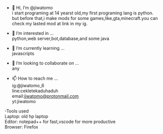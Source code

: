 - 👋 Hi, I’m @jiwatomo<br>
i start programing at 14 yearst old,my first programing lang is python.<br>
but before that,i make mods for some games,like,gta,minecraft.you can check my lasted mod at link in my ig.<br>

- 👀 I’m interested in ...<br>
python,web server,bot,database,and some java<br>

- 🌱 I’m currently learning ...<br>
javascripts<br>

- 💞️ I’m looking to collaborate on ...<br>
any<br>

- 📫 How to reach me ...<br>
ig:@jiwatomo_6<br>
line:cekletekaduhaduh<br>
email:jiwatomo@protonmail.com<br>
yt:jiwatomo<br>

-Tools used<br>
Laptop: old hp laptop<br>
Editor: notepad++ for fast,vscode for more productive<br>
Browser: Firefox<br>

<!---
jiwatomo/jiwatomo is a ✨ special ✨ repository because its `README.md` (this file) appears on your GitHub profile.
You can click the Preview link to take a look at your changes.
--->
